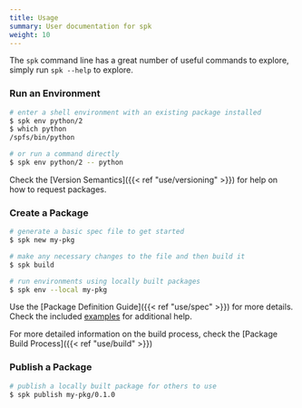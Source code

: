 ```yaml
---
title: Usage
summary: User documentation for spk
weight: 10
---
```


The `spk` command line has a great number of useful commands to explore, simply run `spk --help` to explore.

### Run an Environment

```bash
# enter a shell environment with an existing package installed
$ spk env python/2
$ which python
/spfs/bin/python

# or run a command directly
$ spk env python/2 -- python
```

Check the [Version Semantics]({{< ref "use/versioning" >}}) for help on how to request packages.

### Create a Package

```bash
# generate a basic spec file to get started
$ spk new my-pkg

# make any necessary changes to the file and then build it
$ spk build

# run environments using locally built packages
$ spk env --local my-pkg
```

Use the [Package Definition Guide]({{< ref "use/spec" >}}) for more details.
Check the included [examples](https://github.com/imageworks/spk/tree/main/examples) for additional help.

For more detailed information on the build process, check the [Package Build Process]({{< ref "use/build" >}})

### Publish a Package

```bash
# publish a locally built package for others to use
$ spk publish my-pkg/0.1.0
```
